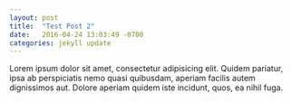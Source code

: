 ```yaml
---
layout: post
title:  "Test Post 2"
date:   2016-04-24 13:03:49 -0700
categories: jekyll update
---
```


Lorem ipsum dolor sit amet, consectetur adipisicing elit. Quidem pariatur, ipsa ab 
perspiciatis nemo quasi quibusdam, aperiam facilis autem dignissimos aut. Dolore aperiam 
quidem iste incidunt, quos, ea nihil fuga.
